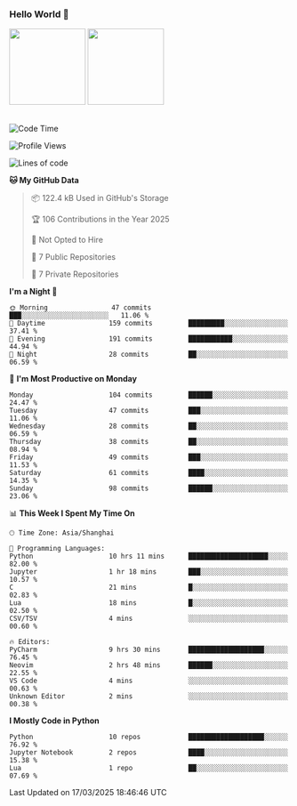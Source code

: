 ### Hello World 👋
<img align="" height="137px" src="https://github-readme-stats.vercel.app/api?username=myhMARS&hide_title=true&hide_border=true&show_icons=trueline_height=21&text_color=000&icon_color=000&bg_color=0,ea6161,ffc64d,fffc4d,52fa5a&theme=graywhite" /> </div>
<img align="" height="137px" src="https://github-readme-stats-git-masterrstaa-rickstaa.vercel.app/api/top-langs/?username=myhMARS&hide_title=true&hide_border=true&layout=compact&langs_count=6&text_color=000&icon_color=fff&bg_color=0,52fa5a,4dfcff,c64dff&theme=graywhite" /><br><br>

<!--START_SECTION:waka-->
![Code Time](http://img.shields.io/badge/Code%20Time-447%20hrs%2042%20mins-blue)

![Profile Views](http://img.shields.io/badge/Profile%20Views-0-blue)

![Lines of code](https://img.shields.io/badge/From%20Hello%20World%20I%27ve%20Written-297.1%20thousand%20lines%20of%20code-blue)

**🐱 My GitHub Data** 

> 📦 122.4 kB Used in GitHub's Storage 
 > 
> 🏆 106 Contributions in the Year 2025
 > 
> 🚫 Not Opted to Hire
 > 
> 📜 7 Public Repositories 
 > 
> 🔑 7 Private Repositories 
 > 
**I'm a Night 🦉** 

```text
🌞 Morning                47 commits          ███░░░░░░░░░░░░░░░░░░░░░░   11.06 % 
🌆 Daytime                159 commits         █████████░░░░░░░░░░░░░░░░   37.41 % 
🌃 Evening                191 commits         ███████████░░░░░░░░░░░░░░   44.94 % 
🌙 Night                  28 commits          ██░░░░░░░░░░░░░░░░░░░░░░░   06.59 % 
```
📅 **I'm Most Productive on Monday** 

```text
Monday                   104 commits         ██████░░░░░░░░░░░░░░░░░░░   24.47 % 
Tuesday                  47 commits          ███░░░░░░░░░░░░░░░░░░░░░░   11.06 % 
Wednesday                28 commits          ██░░░░░░░░░░░░░░░░░░░░░░░   06.59 % 
Thursday                 38 commits          ██░░░░░░░░░░░░░░░░░░░░░░░   08.94 % 
Friday                   49 commits          ███░░░░░░░░░░░░░░░░░░░░░░   11.53 % 
Saturday                 61 commits          ████░░░░░░░░░░░░░░░░░░░░░   14.35 % 
Sunday                   98 commits          ██████░░░░░░░░░░░░░░░░░░░   23.06 % 
```


📊 **This Week I Spent My Time On** 

```text
🕑︎ Time Zone: Asia/Shanghai

💬 Programming Languages: 
Python                   10 hrs 11 mins      ████████████████████░░░░░   82.00 % 
Jupyter                  1 hr 18 mins        ███░░░░░░░░░░░░░░░░░░░░░░   10.57 % 
C                        21 mins             █░░░░░░░░░░░░░░░░░░░░░░░░   02.83 % 
Lua                      18 mins             █░░░░░░░░░░░░░░░░░░░░░░░░   02.50 % 
CSV/TSV                  4 mins              ░░░░░░░░░░░░░░░░░░░░░░░░░   00.60 % 

🔥 Editors: 
PyCharm                  9 hrs 30 mins       ███████████████████░░░░░░   76.45 % 
Neovim                   2 hrs 48 mins       ██████░░░░░░░░░░░░░░░░░░░   22.55 % 
VS Code                  4 mins              ░░░░░░░░░░░░░░░░░░░░░░░░░   00.63 % 
Unknown Editor           2 mins              ░░░░░░░░░░░░░░░░░░░░░░░░░   00.38 % 
```

**I Mostly Code in Python** 

```text
Python                   10 repos            ███████████████████░░░░░░   76.92 % 
Jupyter Notebook         2 repos             ████░░░░░░░░░░░░░░░░░░░░░   15.38 % 
Lua                      1 repo              ██░░░░░░░░░░░░░░░░░░░░░░░   07.69 % 
```




 Last Updated on 17/03/2025 18:46:46 UTC
<!--END_SECTION:waka-->

<!--
**myhMARS/myhMARS** is a ✨ _special_ ✨ repository because its `README.md` (this file) appears on your GitHub profile.

Here are some ideas to get you started:

- 🔭 I’m currently working on ...
- 🌱 I’m currently learning ...
- 👯 I’m looking to collaborate on ...
- 🤔 I’m looking for help with ...
- 💬 Ask me about ...
- 📫 How to reach me: ...
- 😄 Pronouns: ...
- ⚡ Fun fact: ...
-->
